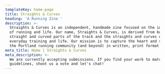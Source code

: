 ```yaml
---
templateKey: home-page
title: Straights & Curves
heading: 'A Running Zine '
description: >-
  Straights & Curves is an independent, handmade zine focused on the intricacies
  of running and life. Our name, Straights & Curves, is derived from both the
  straight and curved parts of the track and the straights and curves of
  everyday training and life. Our mission is to capture the heart and soul of
  the Portland running community (and beyond) in written, print format. 
meta_title: Home | Straights & Curves
meta_description: >-
  We are currently accepting submissions. If you find your work to match our
  guidelines, shoot us a note and let's chat!
---
```


